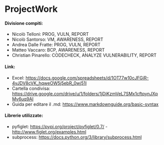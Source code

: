 # ProjectWork

#### Divisione compiti:
- Nicolò Telloni:		PROG, VULN, REPORT
- Nicolò Santorso:		VM, AWARENESS, REPORT
- Andrea Dalle Fratte:	PROG, VULN, REPORT
- Matteo Vaccaro:		BCP, AWARENESS, REPORT
- Christian Pinarello:	CODECHECK, ANALYZE VULNERABILITY, REPORT

#### Link:
- Excel: https://docs.google.com/spreadsheets/d/1OT77w10cJFGiR-4vJDV8cVK_hqweOW5j5ebR_0wj51I
- Cartella condivisa: https://drive.google.com/drive/u/1/folders/1jDiKzmVeL7SMx1cftpynJXpMv6uq9AI
- Guida per editare il .md: https://www.markdownguide.org/basic-syntax

#### Librerie utilizzate:
- pyfiglet: https://pypi.org/project/pyfiglet/0.7/ - http://www.figlet.org/examples.html
- subprocess: https://docs.python.org/3/library/subprocess.html
